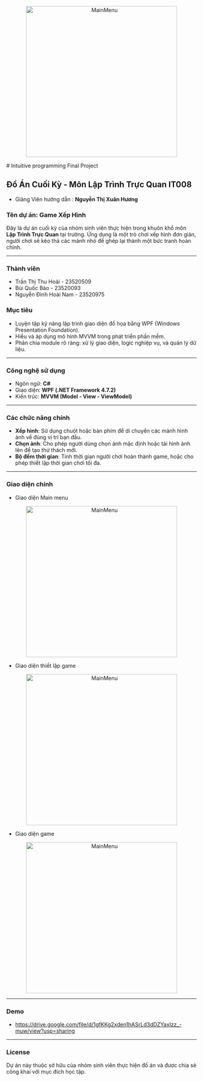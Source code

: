 <p align="center">
  <img src="https://imgur.com/sIez1DC.png" alt="MainMenu" width="400" />
</p>
# Intuitive programming Final Project

##  Đồ Án Cuối Kỳ - Môn Lập Trình Trực Quan IT008
- Giảng Viên hướng dẫn : **Nguyễn Thị Xuân Hương**


### Tên dự án: **Game Xếp Hình**

Đây là dự án cuối kỳ của nhóm sinh viên thực hiện trong khuôn khổ môn **Lập Trình Trực Quan** tại trường. Ứng dụng là một trò chơi xếp hình đơn giản, người chơi sẽ kéo thả các mảnh nhỏ để ghép lại thành một bức tranh hoàn chỉnh.

---

### Thành viên 
- Trần Thị Thu Hoài - 23520509
- Bùi Quốc Bảo - 23520093
- Nguyễn Đình Hoài Nam - 23520975

### Mục tiêu

- Luyện tập kỹ năng lập trình giao diện đồ họa bằng WPF (Windows Presentation Foundation).
- Hiểu và áp dụng mô hình MVVM trong phát triển phần mềm.
- Phân chia module rõ ràng: xử lý giao diện, logic nghiệp vụ, và quản lý dữ liệu.

---

### Công nghệ sử dụng

- Ngôn ngữ: **C#**
- Giao diện: **WPF (.NET Framework 4.7.2)**
- Kiến trúc: **MVVM (Model - View - ViewModel)**

---

### Các chức năng chính

-  **Xếp hình**: Sử dụng chuột hoặc bàn phím để di chuyển các mảnh hình ảnh về đúng vị trí bạn đầu.
-  **Chọn ảnh**: Cho phép người dùng chọn ảnh mặc định hoặc tải hình ảnh lên để tạo thử thách mới.
-  **Bộ đếm thời gian**: Tính thời gian người chơi hoàn thành game, hoặc cho phép thiết lập thời gian chơi tối đa.
---
### Giao diện chính
- Giao diện Main menu
<p align="center">
  <img src="https://imgur.com/jAxAI1A.png" alt="MainMenu" width="400" />
</p>

- Giao diện thiết lập game
<p align="center">
  <img src="https://imgur.com/gO3IY3G.png" alt="MainMenu" width="400" />
</p>

- Giao diện game
<p align="center">
  <img src="https://imgur.com/UlvMrMT.png" alt="MainMenu" width="400" />
</p>

---
### Demo

- https://drive.google.com/file/d/1gfKKg2xden1hASrLd3dDZYaxIzz_-muw/view?usp=sharing
---
###  License
Dự án này thuộc sở hữu của nhóm sinh viên thực hiện đồ án và được chia sẻ công khai với mục đích học tập.
